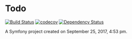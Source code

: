 Todo
====

[![Build Status](https://travis-ci.org/MonsieurBon/todo.svg?branch=master)](https://travis-ci.org/MonsieurBon/todo) [![codecov](https://codecov.io/gh/MonsieurBon/todo/branch/master/graph/badge.svg)](https://codecov.io/gh/MonsieurBon/todo) [![Dependency Status](https://www.versioneye.com/user/projects/59c91b0c2de28c0061fe97b6/badge.svg?style=flat-square)](https://www.versioneye.com/user/projects/59c91b0c2de28c0061fe97b6)

A Symfony project created on September 25, 2017, 4:53 pm.
